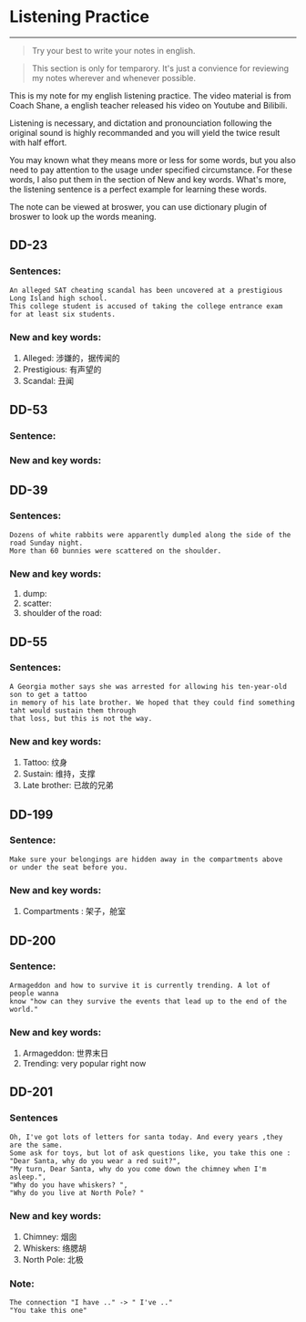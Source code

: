 # Listening Practice
---
> Try your best to write your notes in english.

> This section is only for temparory. It's just a convience for reviewing my notes wherever and whenever possible.

This is my note for my english listening practice. The video material is from Coach Shane, a english teacher
released his video on Youtube and Bilibili.

Listening is necessary, and dictation and pronounciation following the original sound is highly recommanded and you will yield the twice result with half effort.

You may known what they means more or less for some words, but you also need to pay attention to 
the usage under specified circumstance. For these words, I also put them in the section of 
New and key words. What's more, the listening sentence is a perfect example for learning these words.

The note can be viewed at broswer, you can use dictionary plugin of broswer to look up the words meaning.


## DD-23
### Sentences:
    An alleged SAT cheating scandal has been uncovered at a prestigious Long Island high school.
    This college student is accused of taking the college entrance exam for at least six students.

### New and key words:
1. Alleged: 涉嫌的，据传闻的
2. Prestigious: 有声望的
3. Scandal: 丑闻

## DD-53
### Sentence:

### New and key words:


## DD-39
### Sentences:
    Dozens of white rabbits were apparently dumpled along the side of the road Sunday night.
    More than 60 bunnies were scattered on the shoulder. 

### New and key words:
1. dump:
2. scatter:
3. shoulder of the road: 

## DD-55
### Sentences:
    A Georgia mother says she was arrested for allowing his ten-year-old son to get a tattoo
    in memory of his late brother. We hoped that they could find something taht would sustain them through
    that loss, but this is not the way.

### New and key words:
1. Tattoo: 纹身
2. Sustain: 维持，支撑
3. Late brother: 已故的兄弟

## DD-199
### Sentence:
    Make sure your belongings are hidden away in the compartments above 
    or under the seat before you.

### New and key words:
1. Compartments : 架子，舱室


## DD-200
### Sentence:
    Armageddon and how to survive it is currently trending. A lot of people wanna 
    know "how can they survive the events that lead up to the end of the world."


### New and key words:
1. Armageddon: 世界末日
2. Trending: very popular right now

## DD-201
### Sentences
    Oh, I've got lots of letters for santa today. And every years ,they are the same. 
    Some ask for toys, but lot of ask questions like, you take this one :
    "Dear Santa, why do you wear a red suit?",
    "My turn, Dear Santa, why do you come down the chimney when I'm asleep.",
    "Why do you have whiskers? ",
    "Why do you live at North Pole? "


### New and key words:
1. Chimney: 烟囱
2. Whiskers: 络腮胡
3. North Pole: 北极

### Note:
    The connection "I have .." -> " I've .."
    "You take this one"

